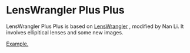 LensWrangler Plus Plus
============

LensWrangler Plus Plus is based on [LensWrangler](http://drphilmarshall.github.com/LensWrangler/) , modified by Nan Li. It involves ellipitical lenses and some new images.

[Example.](http://linan7788626.github.io/pages/LensWranglerPlusPlus/index.html)
